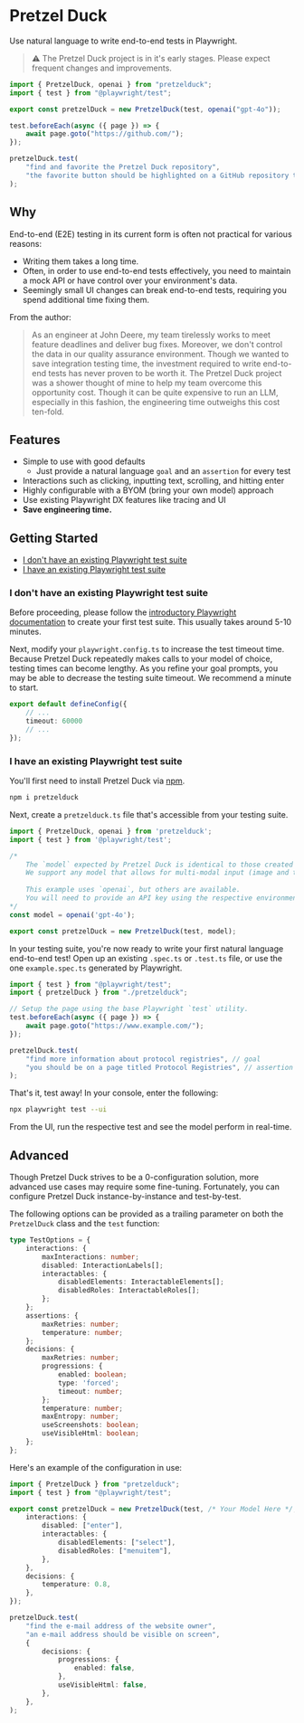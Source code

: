 # Pretzel Duck
Use natural language to write end-to-end tests in Playwright.

> :warning:  The Pretzel Duck project is in it's early stages. Please expect frequent changes and improvements.

```typescript
import { PretzelDuck, openai } from "pretzelduck";
import { test } from "@playwright/test";

export const pretzelDuck = new PretzelDuck(test, openai("gpt-4o"));

test.beforeEach(async ({ page }) => {
	await page.goto("https://github.com/");
});

pretzelDuck.test(
	"find and favorite the Pretzel Duck repository",
	"the favorite button should be highlighted on a GitHub repository titled Pretzel Duck",
);
```

## Why
End-to-end (E2E) testing in its current form is often not practical for various reasons:
- Writing them takes a long time.
- Often, in order to use end-to-end tests effectively, you need to maintain a mock API or have control over your environment's data.
- Seemingly small UI changes can break end-to-end tests, requiring you spend additional time fixing them.

From the author:
> As an engineer at John Deere, my team tirelessly works to meet feature deadlines and deliver bug fixes. Moreover, we don't control the data in our quality assurance environment. Though we wanted to save integration testing time, the investment required to write end-to-end tests has never proven to be worth it. The Pretzel Duck project was a shower thought of mine to help my team overcome this opportunity cost. Though it can be quite expensive to run an LLM, especially in this fashion, the engineering time outweighs this cost ten-fold.

## Features

- Simple to use with good defaults
    - Just provide a natural language `goal` and an `assertion` for every test
- Interactions such as clicking, inputting text, scrolling, and hitting enter
- Highly configurable with a BYOM (bring your own model) approach
- Use existing Playwright DX features like tracing and UI
- **Save engineering time.**

## Getting Started
- [I don't have an existing Playwright test suite](#i-dont-have-an-existing-playwright-test-suite)
- [I have an existing Playwright test suite](#i-have-an-existing-playwright-test-suite)

### I don't have an existing Playwright test suite
Before proceeding, please follow the [introductory Playwright documentation](https://playwright.dev/docs/intro) to create your first test suite. This usually takes around 5-10 minutes.

Next, modify your `playwright.config.ts` to increase the test timeout time.
Because Pretzel Duck repeatedly makes calls to your model of choice, testing times can become lengthy. As you refine your goal prompts, you may be able to decrease the testing suite timeout. We recommend a minute to start.
```typescript
export default defineConfig({
    // ...
    timeout: 60000
    // ...
});
```

### I have an existing Playwright test suite
You'll first need to install Pretzel Duck via [npm](https://www.npmjs.com/).
```bash
npm i pretzelduck
```

Next, create a `pretzelduck.ts` file that's accessible from your testing suite.
```typescript
import { PretzelDuck, openai } from 'pretzelduck';
import { test } from '@playwright/test';

/*
    The `model` expected by Pretzel Duck is identical to those created by the Vercel AI SDK.
    We support any model that allows for multi-modal input (image and text).
    
    This example uses `openai`, but others are available.
    You will need to provide an API key using the respective environment variables.
*/
const model = openai('gpt-4o');

export const pretzelDuck = new PretzelDuck(test, model);
```

In your testing suite, you're now ready to write your first natural language end-to-end test!
Open up an existing `.spec.ts` or `.test.ts` file, or use the one `example.spec.ts` generated by Playwright.
```typescript
import { test } from "@playwright/test";
import { pretzelDuck } from "./pretzelduck";

// Setup the page using the base Playwright `test` utility.
test.beforeEach(async ({ page }) => {
	await page.goto("https://www.example.com/");
});

pretzelDuck.test(
	"find more information about protocol registries", // goal
	"you should be on a page titled Protocol Registries", // assertion indicating the goal has been reached
);
```

That's it, test away! In your console, enter the following:
```bash
npx playwright test --ui
```

From the UI, run the respective test and see the model perform in real-time.

## Advanced
Though Pretzel Duck strives to be a 0-configuration solution, more advanced use cases may require some fine-tuning. Fortunately, you can configure Pretzel Duck instance-by-instance and test-by-test.

The following options can be provided as a trailing parameter on both the `PretzelDuck` class and the `test` function:
```typescript
type TestOptions = {
	interactions: {
		maxInteractions: number;
		disabled: InteractionLabels[];
		interactables: {
			disabledElements: InteractableElements[];
			disabledRoles: InteractableRoles[];
		};
	};
	assertions: {
		maxRetries: number;
		temperature: number;
	};
	decisions: {
		maxRetries: number;
		progressions: {
			enabled: boolean;
			type: 'forced';
			timeout: number;
		};
		temperature: number;
		maxEntropy: number;
		useScreenshots: boolean;
		useVisibleHtml: boolean;
	};
};
```
Here's an example of the configuration in use:
```typescript
import { PretzelDuck } from "pretzelduck";
import { test } from "@playwright/test";

export const pretzelDuck = new PretzelDuck(test, /* Your Model Here */, {
	interactions: {
		disabled: ["enter"],
		interactables: {
			disabledElements: ["select"],
			disabledRoles: ["menuitem"],
		},
	},
	decisions: {
		temperature: 0.8,
	},
});

pretzelDuck.test(
	"find the e-mail address of the website owner",
	"an e-mail address should be visible on screen",
	{
		decisions: {
			progressions: {
				enabled: false,
			},
			useVisibleHtml: false,
		},
	},
);
```
